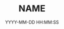 ---
layout: lab-single.hbs
title: NAME
date: YYYY-MM-DD HH:MM:SS
description: ...
#image: https://farm9.staticflickr.com/8642/16033905010_1e69c2393b_b.jpg
#thumb: https://farm9.staticflickr.com/8642/16033905010_1e69c2393b.jpg
libraries:
  -
tags:
  -
categories:
  -
---